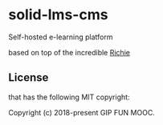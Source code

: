 # solid-lms-cms

Self-hosted e-learning platform

based on top of the incredible [Richie](https://github.com/openfun/richie)

## License

that has the following MIT copyright:

Copyright (c) 2018-present GIP FUN MOOC.
